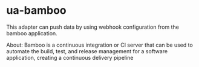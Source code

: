 # ua-bamboo
 This adapter can push data by using webhook configuration from the bamboo application.

 About:
 Bamboo is a continuous integration or CI server that can be used to automate the build, test, and release management for a software application, creating a continuous delivery pipeline

